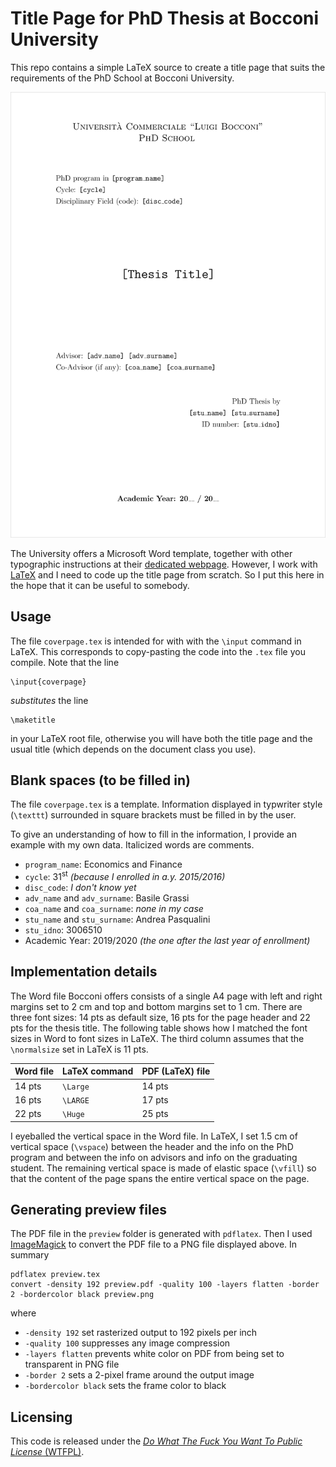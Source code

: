 # Title Page for PhD Thesis at Bocconi University

This repo contains a simple LaTeX source to create a title page that suits the requirements of the PhD School at Bocconi University.

![Preview](./preview/preview.png)

The University offers a Microsoft Word template, together with other typographic instructions at their [dedicated webpage](https://www.unibocconi.eu/wps/wcm/connect/bocconi/sitopubblico_en/navigation+tree/home/programs/phd/phd+in+economics+and+finance/info+for+current+students/phd+thesis+instructions+and+deadlines+ecofin).
However, I work with [LaTeX](https://www.latex-project.org/) and I need to code up the title page from scratch.
So I put this here in the hope that it can be useful to somebody.


## Usage

The file `coverpage.tex` is intended for with with the `\input` command in LaTeX.
This corresponds to copy-pasting the code into the `.tex` file you compile.
Note that the line

    \input{coverpage}

_substitutes_ the line

    \maketitle

in your LaTeX root file, otherwise you will have both the title page and the usual title (which depends on the document class you use).


## Blank spaces (to be filled in)

The file `coverpage.tex` is a template.
Information displayed in typwriter style (`\texttt`) surrounded in square brackets must be filled in by the user.

To give an understanding of how to fill in the information, I provide an example with my own data.
Italicized words are comments.

- `program_name`: Economics and Finance
- `cycle`: 31<sup>st</sup> _(because I enrolled in a.y. 2015/2016)_
- `disc_code`: _I don't know yet_
- `adv_name` and `adv_surname`: Basile Grassi
- `coa_name` and `coa_surname`: _none in my case_
- `stu_name` and `stu_surname`: Andrea Pasqualini
- `stu_idno`: 3006510
- Academic Year: 2019/2020 _(the one after the last year of enrollment)_



## Implementation details

The Word file Bocconi offers consists of a single A4 page with left and right margins set to 2 cm and top and bottom margins set to 1 cm.
There are three font sizes: 14 pts as default size, 16 pts for the page header and 22 pts for the thesis title.
The following table shows how I matched the font sizes in Word to font sizes in LaTeX.
The third column assumes that the `\normalsize` set in LaTeX is 11 pts.

| Word file | LaTeX command | PDF (LaTeX) file        |
|-----------|---------------|-------------------------|
| 14 pts    | `\Large`      | 14 pts                  |
| 16 pts    | `\LARGE`      | 17 pts                  |
| 22 pts    | `\Huge`       | 25 pts                  |

I eyeballed the vertical space in the Word file.
In LaTeX, I set 1.5 cm of vertical space (`\vspace`) between the header and the info on the PhD program and between the info on advisors and info on the graduating student.
The remaining vertical space is made of elastic space (`\vfill`) so that the content of the page spans the entire vertical space on the page.


## Generating preview files

The PDF file in the `preview` folder is generated with `pdflatex`.
Then I used [ImageMagick](https://imagemagick.org/index.php) to convert the PDF file to a PNG file displayed above.
In summary

    pdflatex preview.tex
    convert -density 192 preview.pdf -quality 100 -layers flatten -border 2 -bordercolor black preview.png

where

- `-density 192` set rasterized output to 192 pixels per inch
- `-quality 100` suppresses any image compression
- `-layers flatten` prevents white color on PDF from being set to transparent in PNG file
- `-border 2` sets a 2-pixel frame around the output image
- `-bordercolor black` sets the frame color to black


## Licensing

This code is released under the [_Do What The Fuck You Want To Public License_ (WTFPL)](https://choosealicense.com/licenses/wtfpl/).
